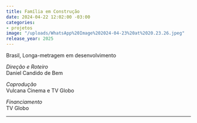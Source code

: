 ```yaml
---
title: Família em Construção
date: 2024-04-22 12:02:00 -03:00
categories:
- projetos
image: "/uploads/WhatsApp%20Image%202024-04-23%20at%2020.23.26.jpeg"
release_year: 2025
---
```


Brasil, Longa-metragem em desenvolvimento

*Direção e Roteiro*\
Daniel Candido de Bem

*Coprodução*\
Vulcana Cinema e TV Globo

*Financiamento*\
TV Globo

---